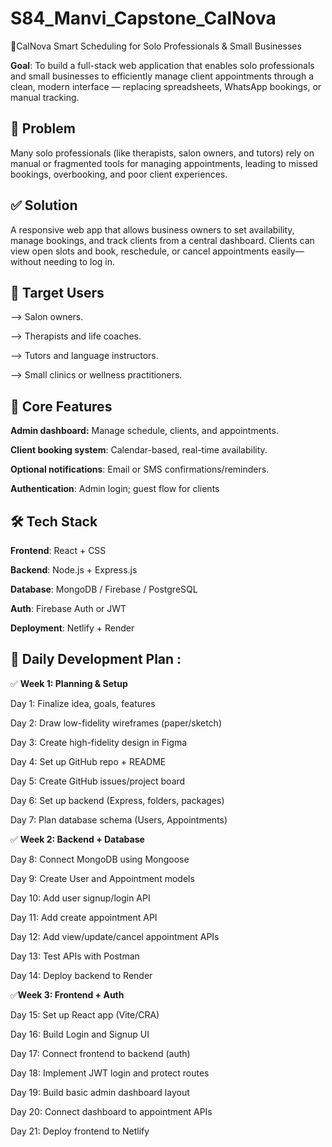 # S84_Manvi_Capstone_CalNova
            
🌟CalNova Smart Scheduling for Solo Professionals & Small Businesses

**Goal**: To build a full-stack web application that enables solo professionals and small businesses to efficiently manage client appointments through a clean, modern interface — replacing spreadsheets, WhatsApp bookings, or manual tracking.

## 🔎 Problem

Many solo professionals (like therapists, salon owners, and tutors) rely on manual or fragmented tools for managing appointments, leading to missed bookings, overbooking, and poor client experiences.

## ✅ Solution

A responsive web app that allows business owners to set availability, manage bookings, and track clients from a central dashboard. Clients can view open slots and book, reschedule, or cancel appointments easily—without needing to log in.

## 👥 Target Users

--> Salon owners.

--> Therapists and life coaches.

--> Tutors and language instructors.

--> Small clinics or wellness practitioners.

## 🔑 Core Features

**Admin dashboard:** Manage schedule, clients, and appointments.

**Client booking system**: Calendar-based, real-time availability.

**Optional notifications**: Email or SMS confirmations/reminders.

**Authentication**: Admin login; guest flow for clients

## 🛠 Tech Stack

**Frontend**: React + CSS

**Backend**: Node.js + Express.js

**Database**: MongoDB / Firebase / PostgreSQL

**Auth**: Firebase Auth or JWT

**Deployment**: Netlify + Render

## 📆 Daily Development Plan : 

✅ **Week 1: Planning & Setup**

Day 1: Finalize idea, goals, features

Day 2: Draw low-fidelity wireframes (paper/sketch)

Day 3: Create high-fidelity design in Figma

Day 4: Set up GitHub repo + README

Day 5: Create GitHub issues/project board

Day 6: Set up backend (Express, folders, packages)

Day 7: Plan database schema (Users, Appointments)


✅ **Week 2: Backend + Database**

Day 8: Connect MongoDB using Mongoose

Day 9: Create User and Appointment models

Day 10: Add user signup/login API

Day 11: Add create appointment API

Day 12: Add view/update/cancel appointment APIs

Day 13: Test APIs with Postman

Day 14: Deploy backend to Render


✅**Week 3: Frontend + Auth**

Day 15: Set up React app (Vite/CRA)

Day 16: Build Login and Signup UI

Day 17: Connect frontend to backend (auth)

Day 18: Implement JWT login and protect routes

Day 19: Build basic admin dashboard layout

Day 20: Connect dashboard to appointment APIs

Day 21: Deploy frontend to Netlify